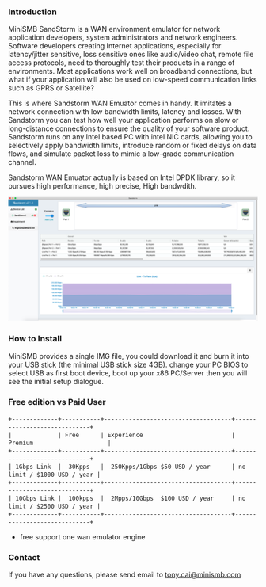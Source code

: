 ### Introduction

MiniSMB SandStorm is a WAN environment emulator for network application developers, system administrators and network engineers. Software developers creating Internet applications, especially for latency/jitter sensitive, loss sensitive ones like audio/video chat, remote file access protocols, need to thoroughly test their products in a range of environments. Most applications work well on broadband connections, but what if your application will also be used on low-speed communication links such as GPRS or Satellite?

This is where Sandstorm WAN Emuator comes in handy. It imitates a network connection with low bandwidth limits, latency and losses. With Sandstorm you can test how well your application performs on slow or long-distance connections to ensure the quality of your software product. Sandstorm runs on any Intel based PC with intel NIC cards, allowing you to selectively apply bandwidth limits, introduce random or fixed delays on data flows, and simulate packet loss to mimic a low-grade communication channel.

Sandstorm WAN Emuator actually is based on Intel DPDK library, so it pursues high performance, high precise, High bandwdith. 

![main](./assets/images/main.png)

### How to Install
MiniSMB provides a single IMG file, you could download it and burn it into your USB stick (the minimal USB stick size 4GB). change your PC BIOS to select USB as first boot device, boot up your x86 PC/Server then you will see the initial setup dialogue. 

### Free edition vs Paid User
```
+-------------+-----------+------------------------------------+-----------------------------+
|             | Free      | Experience                         | Premium                     |
+-------------+-----------+------------------------------------+-----------------------------+
| 1Gbps Link  |  30Kpps   |  250Kpps/1Gbps $50 USD / year      | no limit / $1000 USD / year |
+-------------+-----------+------------------------------------+-----------------------------+
| 10Gbps Link |  100kpps  |  2Mpps/10Gbps  $100 USD / year     | no limit / $2500 USD / year |
+-------------+-----------+------------------------------------+-----------------------------+
```
* free support one wan emulator engine

### Contact
If you have any questions, please send email to tony.cai@minismb.com
